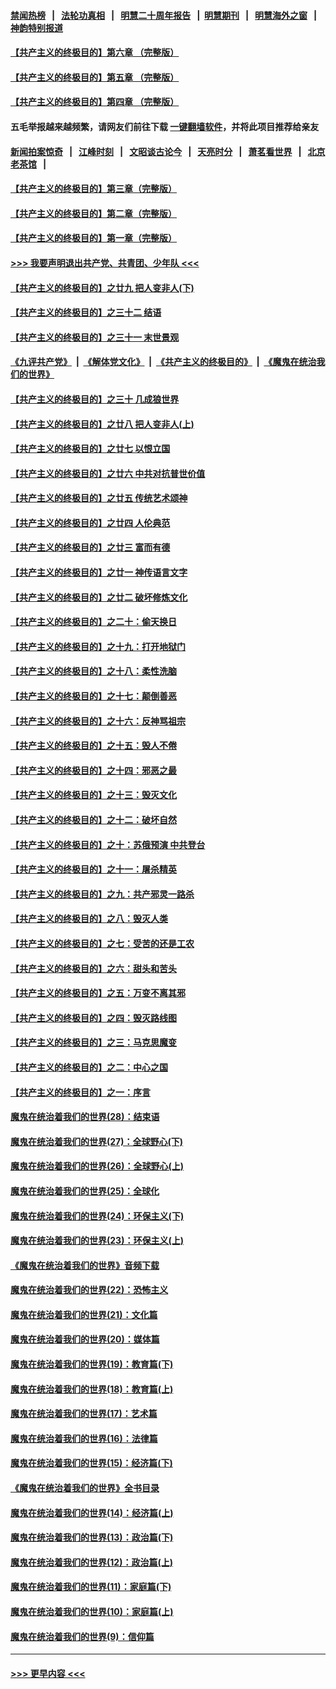 #### [禁闻热榜](热点新闻.md?=0)  &nbsp;&nbsp;|&nbsp;&nbsp; [法轮功真相](https://github.com/gfw-breaker/truth/blob/master/README.md?=0) &nbsp;&nbsp;|&nbsp;&nbsp; [明慧二十周年报告](https://github.com/gfw-breaker/mh-reports/blob/master/README.md?=0) &nbsp;&nbsp;|&nbsp;&nbsp;[明慧期刊](https://github.com/gfw-breaker/mh-qikan) &nbsp;&nbsp;|&nbsp;&nbsp; [明慧海外之窗](https://github.com/gfw-breaker/mh-news/blob/master/README.md?=0) &nbsp;&nbsp;|&nbsp;&nbsp; [神韵特别报道](https://github.com/gfw-breaker/mh-news/blob/master/shenyun.md?=0)
#### [【共产主义的终极目的】第六章 （完整版）](../pages/nsc422/n11428913.md?t=03110902) 
#### [【共产主义的终极目的】第五章 （完整版）](../pages/nsc422/n11428912.md?t=03110902) 
#### [【共产主义的终极目的】第四章 （完整版）](../pages/nsc422/n11428907.md?t=03110902) 
#### 五毛举报越来越频繁，请网友们前往下载 [一键翻墙软件](https://github.com/gfw-breaker/ssr-accounts)，并将此项目推荐给亲友
#### [新闻拍案惊奇](https://github.com/gfw-breaker/banned-news/blob/master/pages/link4.md) &nbsp;&nbsp;|&nbsp;&nbsp; [江峰时刻](https://github.com/gfw-breaker/banned-news/blob/master/pages/link4.md) &nbsp;&nbsp;|&nbsp;&nbsp; [文昭谈古论今](https://github.com/gfw-breaker/banned-news/blob/master/pages/link4.md) &nbsp;&nbsp;|&nbsp;&nbsp; [天亮时分](https://github.com/gfw-breaker/banned-news/blob/master/pages/link4.md) &nbsp;&nbsp;|&nbsp;&nbsp; [萧茗看世界](https://github.com/gfw-breaker/banned-news/blob/master/pages/link4.md) &nbsp;&nbsp;|&nbsp;&nbsp; [北京老茶馆](https://github.com/gfw-breaker/banned-news/blob/master/pages/link4.md) &nbsp;&nbsp;|&nbsp;&nbsp; 
#### [【共产主义的终极目的】第三章（完整版）](../pages/nsc422/n11428848.md?t=03110902) 
#### [【共产主义的终极目的】第二章（完整版）](../pages/nsc422/n11428831.md?t=03110902) 
#### [【共产主义的终极目的】第一章（完整版）](../pages/nsc422/n11417651.md?t=03110902) 
#### [>>> 我要声明退出共产党、共青团、少年队 <<<](https://github.com/begood0513/goodnews/blob/master/quit/letter.md) 
#### [【共产主义的终极目的】之廿九 把人变非人(下)](../pages/nsc422/n11344140.md?t=03110902) 
#### [【共产主义的终极目的】之三十二 结语](../pages/nsc422/n11360535.md?t=03110902) 
#### [【共产主义的终极目的】之三十一 末世景观](../pages/nsc422/n11351129.md?t=03110902) 
#### [《九评共产党》](https://github.com/begood0513/9ping.md/blob/master/README.md) &nbsp;|&nbsp; [《解体党文化》](../../../../jtdwh.md/blob/master/README.md)  &nbsp;|&nbsp; [《共产主义的终极目的》](../../../../gczydzjmd.md/blob/master/README.md) &nbsp;|&nbsp; [《魔鬼在统治我们的世界》](../../../../mgztzwmdsj.md/blob/master/README.md) 
#### [【共产主义的终极目的】之三十 几成狼世界](../pages/nsc422/n11348280.md?t=03110902) 
#### [【共产主义的终极目的】之廿八 把人变非人(上)](../pages/nsc422/n11340492.md?t=03110902) 
#### [【共产主义的终极目的】之廿七 以恨立国](../pages/nsc422/n11336944.md?t=03110902) 
#### [【共产主义的终极目的】之廿六 中共对抗普世价值](../pages/nsc422/n11324785.md?t=03110902) 
#### [【共产主义的终极目的】之廿五 传统艺术颂神](../pages/nsc422/n11296396.md?t=03110902) 
#### [【共产主义的终极目的】之廿四 人伦典范](../pages/nsc422/n11296397.md?t=03110902) 
#### [【共产主义的终极目的】之廿三 富而有德](../pages/nsc422/n11283598.md?t=03110902) 
#### [【共产主义的终极目的】之廿一 神传语言文字](../pages/nsc422/n11263265.md?t=03110902) 
#### [【共产主义的终极目的】之廿二 破坏修炼文化](../pages/nsc422/n11245728.md?t=03110902) 
#### [【共产主义的终极目的】之二十：偷天换日](../pages/nsc422/n11238846.md?t=03110902) 
#### [【共产主义的终极目的】之十九：打开地狱门](../pages/nsc422/n11206376.md?t=03110902) 
#### [【共产主义的终极目的】之十八：柔性洗脑](../pages/nsc422/n11199994.md?t=03110902) 
#### [【共产主义的终极目的】之十七：颠倒善恶](../pages/nsc422/n11179782.md?t=03110902) 
#### [【共产主义的终极目的】之十六：反神骂祖宗](../pages/nsc422/n11166798.md?t=03110902) 
#### [【共产主义的终极目的】之十五：毁人不倦](../pages/nsc422/n11166792.md?t=03110902) 
#### [【共产主义的终极目的】之十四：邪恶之最](../pages/nsc422/n11150249.md?t=03110902) 
#### [【共产主义的终极目的】之十三：毁灭文化](../pages/nsc422/n11135227.md?t=03110902) 
#### [【共产主义的终极目的】之十二：破坏自然](../pages/nsc422/n11135214.md?t=03110902) 
#### [【共产主义的终极目的】之十：苏俄预演 中共登台](../pages/nsc422/n11118424.md?t=03110902) 
#### [【共产主义的终极目的】之十一：屠杀精英](../pages/nsc422/n11118442.md?t=03110902) 
#### [【共产主义的终极目的】之九：共产邪灵一路杀](../pages/nsc422/n11114139.md?t=03110902) 
#### [【共产主义的终极目的】之八：毁灭人类](../pages/nsc422/n11108503.md?t=03110902) 
#### [【共产主义的终极目的】之七：受苦的还是工农](../pages/nsc422/n11101809.md?t=03110902) 
#### [【共产主义的终极目的】之六：甜头和苦头](../pages/nsc422/n11096971.md?t=03110902) 
#### [【共产主义的终极目的】之五：万变不离其邪](../pages/nsc422/n11091285.md?t=03110902) 
#### [【共产主义的终极目的】之四：毁灭路线图](../pages/nsc422/n11086284.md?t=03110902) 
#### [【共产主义的终极目的】之三：马克思魔变](../pages/nsc422/n11061941.md?t=03110902) 
#### [【共产主义的终极目的】之二：中心之国](../pages/nsc422/n11047728.md?t=03110902) 
#### [【共产主义的终极目的】之一：序言](../pages/nsc422/n11086077.md?t=03110902) 
#### [魔鬼在统治着我们的世界(28)：结束语](../pages/nsc422/n10936246.md?t=03110902) 
#### [魔鬼在统治着我们的世界(27)：全球野心(下)](../pages/nsc422/n10928319.md?t=03110902) 
#### [魔鬼在统治着我们的世界(26)：全球野心(上)](../pages/nsc422/n10900318.md?t=03110902) 
#### [魔鬼在统治着我们的世界(25)：全球化](../pages/nsc422/n10788205.md?t=03110902) 
#### [魔鬼在统治着我们的世界(24)：环保主义(下)](../pages/nsc422/n10695307.md?t=03110902) 
#### [魔鬼在统治着我们的世界(23)：环保主义(上)](../pages/nsc422/n10688613.md?t=03110902) 
#### [《魔鬼在统治着我们的世界》音频下载](../pages/nsc422/n10635553.md?t=03110902) 
#### [魔鬼在统治着我们的世界(22)：恐怖主义](../pages/nsc422/n10614727.md?t=03110902) 
#### [魔鬼在统治着我们的世界(21)：文化篇](../pages/nsc422/n10597706.md?t=03110902) 
#### [魔鬼在统治着我们的世界(20)：媒体篇](../pages/nsc422/n10586579.md?t=03110902) 
#### [魔鬼在统治着我们的世界(19)：教育篇(下)](../pages/nsc422/n10564808.md?t=03110902) 
#### [魔鬼在统治着我们的世界(18)：教育篇(上)](../pages/nsc422/n10526970.md?t=03110902) 
#### [魔鬼在统治着我们的世界(17)：艺术篇](../pages/nsc422/n10499093.md?t=03110902) 
#### [魔鬼在统治着我们的世界(16)：法律篇](../pages/nsc422/n10485969.md?t=03110902) 
#### [魔鬼在统治着我们的世界(15)：经济篇(下)](../pages/nsc422/n10469975.md?t=03110902) 
#### [《魔鬼在统治着我们的世界》全书目录](../pages/nsc422/n10464261.md?t=03110902) 
#### [魔鬼在统治着我们的世界(14)：经济篇(上)](../pages/nsc422/n10457370.md?t=03110902) 
#### [魔鬼在统治着我们的世界(13)：政治篇(下)](../pages/nsc422/n10448270.md?t=03110902) 
#### [魔鬼在统治着我们的世界(12)：政治篇(上)](../pages/nsc422/n10444576.md?t=03110902) 
#### [魔鬼在统治着我们的世界(11)：家庭篇(下)](../pages/nsc422/n10440961.md?t=03110902) 
#### [魔鬼在统治着我们的世界(10)：家庭篇(上)](../pages/nsc422/n10435448.md?t=03110902) 
#### [魔鬼在统治着我们的世界(9)：信仰篇](../pages/nsc422/n10432159.md?t=03110902) 

----
#### [ >>> 更早内容 <<< ](../indexes/nsc422-earlier.md)
